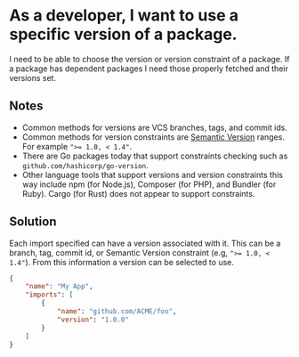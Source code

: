 # As a developer, I want to use a specific version of a package.

I need to be able to choose the version or version constraint of a package. If a
package has dependent packages I need those properly fetched and their versions
set.

## Notes
- Common methods for versions are VCS branches, tags, and commit ids.
- Common methods for version constraints are [Semantic Version](http://semver.org/)
  ranges. For example `">= 1.0, < 1.4"`.
- There are Go packages today that support constraints checking such as
  `github.com/hashicorp/go-version`.
- Other language tools that support versions and version constraints this way
  include npm (for Node.js), Composer (for PHP), and Bundler (for Ruby).
  Cargo (for Rust) does not appear to support constraints. 

## Solution
Each import specified can have a version associated with it. This can be a branch,
tag, commit id, or Semantic Version constraint (e.g, `">= 1.0, < 1.4"`). From
this information a version can be selected to use.

```json
{
    "name": "My App",
    "imports": [
        {
            "name": "github.com/ACME/foo",
            "version": "1.0.0"
        }
    ]
}
```
